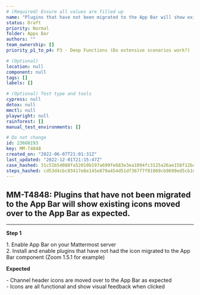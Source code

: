```yaml
---
# (Required) Ensure all values are filled up
name: "Plugins that have not been migrated to the App Bar will show existing icons moved over to the App Bar as expected."
status: Draft
priority: Normal
folder: Apps Bar
authors: ""
team_ownership: []
priority_p1_to_p4: P3 - Deep Functions (Do extensive scenarios work?)

# (Optional)
location: null
component: null
tags: []
labels: []

# (Optional) Test type and tools
cypress: null
detox: null
mmctl: null
playwright: null
rainforest: []
manual_test_environments: []

# Do not change
id: 23668193
key: MM-T4848
created_on: "2022-06-07T21:01:31Z"
last_updated: "2022-12-01T21:15:47Z"
case_hashed: 31c51b54088fa52010b197a699fe683e3ea1094fc3125a26ae158f12bc0b95ea87b9f710e1d34ae0744fe38f07daae34
steps_hashed: cd53d4cbc03417e8e145e879a454d51df367f7f01069cb9699ed5cb1de9b9fc42365e0e01ffd5658e4bee3676d71e37b
---
```


<!-- (Auto-generated) Based on frontmatter's "key" and "name" -->

## MM-T4848: Plugins that have not been migrated to the App Bar will show existing icons moved over to the App Bar as expected.

---

**Step 1**

1\. Enable App Bar on your Mattermost server\
2\. Install and enable plugins that have not had the icon migrated to the App Bar component (Zoom 1.5.1 for example)

**Expected**

\- Channel header icons are moved over to the App Bar as expected\
\- Icons are all functional and show visual feedback when clicked
